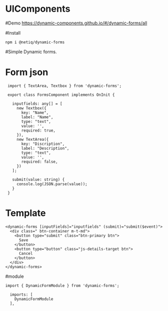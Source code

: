 # UIComponents

#Demo
https://dynamic-components.github.io/#/dynamic-forms/all


#Install 
```
npm i @netiq/dynamic-forms 
```



#Simple Dynamic forms.

# Form json

 ```  import { Component, OnInit } from '@angular/core';
  import { TextArea, Textbox } from 'dynamic-forms';
  
  export class FormsComponent implements OnInit {

    inputfields: any[] = [
      new Textbox({
        key: "Name",
        label: "Name",
        type: "text",
        value: '',
        required: true,
      }),
      new TextArea({
        key: "Discription",
        label: "Description",
        type: "text",
        value: '',
        required: false,
      })
    ];
    
    submit(value: string) {
      console.log(JSON.parse(value));
    }
  }
``` 

 
  # Template
```
<dynamic-forms [inputFields]="inputfields" (submit)="submit($event)">
  <div class=" btn-container m-t-md">
    <button type="submit" class="btn-primary btn">
      Save
    </button>
    <button type="button" class="js-details-target btn">
      Cancel
    </button>
  </div>
</dynamic-forms>
```

#module 
```
import { DynamicFormModule } from 'dynamic-forms';

  imports: [
    DynamicFormModule 
  ],
```
